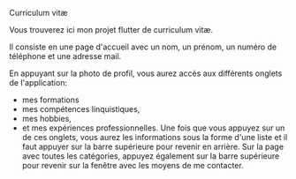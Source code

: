Curriculum vitæ

Vous trouverez ici mon projet flutter de curriculum vitæ. 

Il consiste en une page d'accueil avec un nom, un prénom, un numéro de téléphone et une adresse mail.

En appuyant sur la photo de profil, vous aurez accès aux différents onglets de l'application:
- mes formations 
- mes compétences linquistiques, 
- mes hobbies, 
- et mes expériences professionnelles. 
Une fois que vous appuyez sur un de ces onglets, vous aurez les informations sous la forme d'une liste et il faut appuyer sur la barre supérieure pour revenir en arrière.
Sur la page avec toutes les catégories, appuyez également sur la barre supérieure pour revenir sur la fenêtre avec les moyens de me contacter. 
